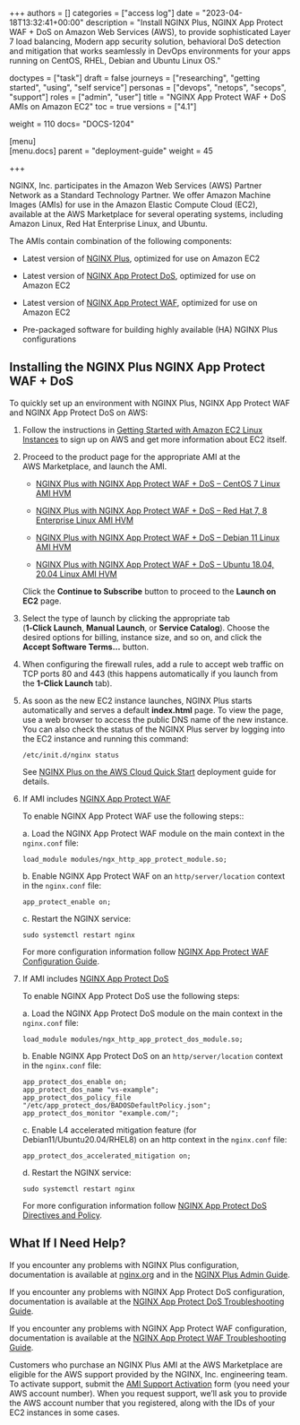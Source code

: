 
+++
authors = []
categories = ["access log"]
date = "2023-04-18T13:32:41+00:00"
description = "Install NGINX Plus, NGINX App Protect WAF + DoS on Amazon Web Services (AWS), to provide sophisticated Layer 7 load balancing, Modern app security solution, behavioral DoS detection and mitigation that works seamlessly in DevOps environments for your apps running on CentOS, RHEL, Debian and Ubuntu Linux OS."


doctypes = ["task"]
draft = false
journeys = ["researching", "getting started", "using", "self service"]
personas = ["devops", "netops", "secops", "support"]
roles = ["admin", "user"]
title = "NGINX App Protect WAF + DoS AMIs on Amazon EC2"
toc = true
versions = ["4.1"]

weight = 110
docs= "DOCS-1204"


[menu]    
  [menu.docs]
    parent = "deployment-guide"
    weight = 45

+++

NGINX, Inc. participates in the Amazon Web Services (AWS) Partner Network as a Standard Technology Partner. We offer Amazon Machine Images (AMIs) for use in the Amazon Elastic Compute Cloud (EC2), available at the AWS Marketplace for several operating systems, including Amazon Linux, Red Hat Enterprise Linux, and Ubuntu.

The AMIs contain combination of the following components:

*   Latest version of [NGINX Plus](https://docs.nginx.com/nginx/), optimized for use on Amazon EC2

*   Latest version of [NGINX App Protect DoS](https://docs.nginx.com/nginx-app-protect-dos/), optimized for use on Amazon EC2
*   Latest version of [NGINX App Protect WAF](https://docs.nginx.com/nginx-app-protect-waf/), optimized for use on Amazon EC2
*   Pre-packaged software for building highly available (HA) NGINX Plus configurations

## Installing the NGINX Plus NGINX App Protect WAF + DoS

To quickly set up an environment with NGINX Plus, NGINX App Protect WAF and NGINX App Protect DoS on AWS:

1.  Follow the instructions in [Getting Started with Amazon EC2 Linux Instances](http://docs.aws.amazon.com/AWSEC2/latest/UserGuide/EC2_GetStarted.html) to sign up on AWS and get more information about EC2 itself.
2.  Proceed to the product page for the appropriate AMI at the AWS Marketplace, and launch the AMI.

    *   [NGINX Plus with NGINX App Protect WAF + DoS – CentOS 7 Linux AMI HVM](https://aws.amazon.com/marketplace/seller-profile?id=741df81b-dfdc-4d36-b8da-945ea66b522c)

    *   [NGINX Plus with NGINX App Protect WAF + DoS – Red Hat 7, 8 Enterprise Linux AMI HVM](https://aws.amazon.com/marketplace/seller-profile?id=741df81b-dfdc-4d36-b8da-945ea66b522c)
    *   [NGINX Plus with NGINX App Protect WAF + DoS – Debian 11 Linux AMI HVM](https://aws.amazon.com/marketplace/seller-profile?id=741df81b-dfdc-4d36-b8da-945ea66b522c)
    *   [NGINX Plus with NGINX App Protect WAF + DoS – Ubuntu 18.04, 20.04 Linux AMI HVM](https://aws.amazon.com/marketplace/seller-profile?id=741df81b-dfdc-4d36-b8da-945ea66b522c)
                                      
    Click the **Continue to Subscribe** button to proceed to the **Launch on EC2** page.

3.  Select the type of launch by clicking the appropriate tab (<span style="white-space: nowrap; font-weight:bold;">1‑Click Launch</span>, **Manual Launch**, or **Service Catalog**). Choose the desired options for billing, instance size, and so on, and click the <span style="white-space: nowrap; font-weight:bold;">Accept Software Terms…</span> button.
4.  When configuring the firewall rules, add a rule to accept web traffic on TCP ports 80 and 443 (this happens automatically if you launch from the <span style="white-space: nowrap; font-weight:bold;">1-Click Launch</span> tab).
5.  As soon as the new EC2 instance launches, NGINX Plus starts automatically and serves a default **index.html** page. To view the page, use a web browser to access the public DNS name of the new instance. You can also check the status of the NGINX Plus server by logging into the EC2 instance and running this command:

	```nginx
	/etc/init.d/nginx status
	```

    See [NGINX Plus on the AWS Cloud Quick Start](https://aws.amazon.com/quickstart/architecture/nginx-plus/) deployment guide for details.

6. If AMI includes [NGINX App Protect WAF](https://docs.nginx.com/nginx-app-protect-waf/)

    To enable NGINX App Protect WAF use the following steps::



    a. Load the NGINX App Protect WAF module on the main context in the `nginx.conf` file: 


    
    ```
    load_module modules/ngx_http_app_protect_module.so;
    ```

    b. Enable NGINX App Protect WAF on an `http/server/location` context in the `nginx.conf` file:


    
    ```
    app_protect_enable on;
    ```

    c. Restart the NGINX service:
    
    ```
    sudo systemctl restart nginx
    ```

   For more configuration information follow [NGINX App Protect WAF Configuration Guide](https://docs.nginx.com/nginx-app-protect-waf/configuration-guide/configuration/).



7. If AMI includes [NGINX App Protect DoS](https://docs.nginx.com/nginx-app-protect-dos/)
    
    To enable NGINX App Protect DoS use the following steps:



    a. Load the NGINX App Protect DoS module on the main context in the `nginx.conf` file: 


    
    ```
    load_module modules/ngx_http_app_protect_dos_module.so;
    ```

    b. Enable NGINX App Protect DoS on an `http/server/location` context in the `nginx.conf` file:


    
    ```
    app_protect_dos_enable on;
    app_protect_dos_name "vs-example";
    app_protect_dos_policy_file "/etc/app_protect_dos/BADOSDefaultPolicy.json";
    app_protect_dos_monitor "example.com/";
    ```

    c. Enable L4 accelerated mitigation feature (for Debian11/Ubuntu20.04/RHEL8) on an http context in the `nginx.conf` file:


    
    ```
    app_protect_dos_accelerated_mitigation on;
    ```
    
    d. Restart the NGINX service:
    
    ```
    sudo systemctl restart nginx
    ```

      For more configuration information follow [NGINX App Protect DoS Directives and Policy](https://docs.nginx.com/nginx-app-protect-dos/directives-and-policy/learn-about-directives-and-policy/).



## What If I Need Help?

If you encounter any problems with NGINX Plus configuration, documentation is available at [nginx.org](https://nginx.org/en/docs/) and in the [NGINX Plus Admin Guide](https://docs.nginx.com/nginx/admin-guide/installing-nginx/).

If you encounter any problems with NGINX App Protect DoS configuration, documentation is available at the [NGINX App Protect DoS Troubleshooting Guide](https://docs.nginx.com/nginx-app-protect-dos/troubleshooting-guide/how-to-troubleshoot/).



If you encounter any problems with NGINX App Protect WAF configuration, documentation is available at the [NGINX App Protect WAF Troubleshooting Guide](https://docs.nginx.com/nginx-app-protect-waf/troubleshooting-guide/troubleshooting/).




Customers who purchase an NGINX Plus AMI at the AWS Marketplace are eligible for the AWS support provided by the NGINX, Inc. engineering team. To activate support, submit the [AMI Support Activation](https://www.nginx.com/ami-support-activation/) form (you need your AWS account number). When you request support, we’ll ask you to provide the AWS account number that you registered, along with the IDs of your EC2 instances in some cases.
